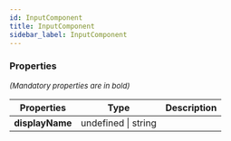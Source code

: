 ```yaml
---
id: InputComponent
title: InputComponent
sidebar_label: InputComponent
---
```




### Properties

<font size="2"><i>(Mandatory properties are in bold)</i></font>

| Properties | Type | Description |
| --------- | ---- | ----------- |
| **displayName** | undefined \| string |  |
